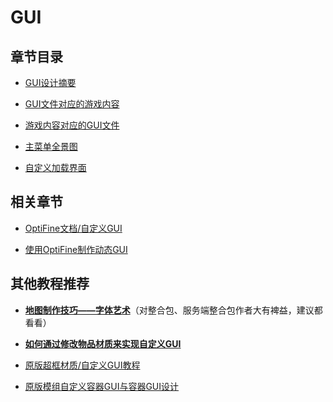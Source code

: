 # GUI

## 章节目录

- [GUI设计摘要](design.md)
- [GUI文件对应的游戏内容](gui_index.md)

- [游戏内容对应的GUI文件](inverted_index.md)

- [主菜单全景图](panorama.md)

- [自定义加载界面](loading.md)

## 相关章节

- [OptiFine文档/自定义GUI](../../../optifinedoc/custom_guis.md)

- [使用OptiFine制作动态GUI](../../../optifine/animation/inventory.md)

## 其他教程推荐

- **[地图制作技巧——字体艺术](https://www.mcbbs.net/thread-835539-1-1.html)**（对整合包、服务端整合包作者大有裨益，建议都看看）

- **[如何通过修改物品材质来实现自定义GUI](https://www.mcbbs.net/thread-1285992-1-1.html)**

- [原版超框材质/自定义GUI教程](https://www.mcbbs.net/thread-1184329-1-1.html)

- [原版模组自定义容器GUI与容器GUI设计](https://zhangshenxing.gitee.io/vanillamodtutorial/#GUI%E7%BA%B9%E7%90%86%E6%A8%A1%E5%9E%8B)



